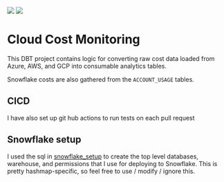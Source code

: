 ![](https://github.com/wisemuffin/dbt-snowflake-cost-monitoring/workflows/Scheduled%20production%20run/badge.svg)
![](https://github.com/wisemuffin/dbt-snowflake-cost-monitoring/workflows/Production%20deployment%20from%20master/badge.svg)
# Cloud Cost Monitoring
This DBT project contains logic for converting raw cost data loaded from Azure, AWS, and GCP into consumable analytics tables.

Snowflake costs are also gathered from the `ACCOUNT_USAGE` tables.

## CICD
I have also set up git hub actions to run tests on each pull request

## Snowflake setup
I used the sql in [snowflake_setup](./snowflake_setup) to create the top level databases, warehouse, and permissions that I use for deploying to Snowflake. This is pretty hashmap-specific, so feel free to use / modify / ignore this.   